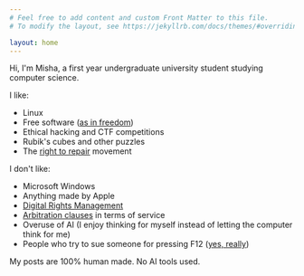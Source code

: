 ```yaml
---
# Feel free to add content and custom Front Matter to this file.
# To modify the layout, see https://jekyllrb.com/docs/themes/#overriding-theme-defaults

layout: home
---
```

Hi, I'm Misha, a first year undergraduate university student studying computer science.

I like:
* Linux
* Free software ([as in freedom](https://www.gnu.org/philosophy/free-sw.en.html))
* Ethical hacking and CTF competitions
* Rubik's cubes and other puzzles
* The [right to repair](https://en.wikipedia.org/wiki/Right_to_repair) movement

I don't like:
* Microsoft Windows
* Anything made by Apple
* [Digital Rights Management](https://www.eff.org/issues/drm)
* [Arbitration clauses](https://wiki.rossmanngroup.com/wiki/Forced_arbitration) in terms of service
* Overuse of AI (I enjoy thinking for myself instead of letting the computer think for me)
* People who try to sue someone for pressing F12 ([yes, really](https://www.youtube.com/watch?v=lSsvzBV0tyI))

My posts are 100% human made. No AI tools used.
